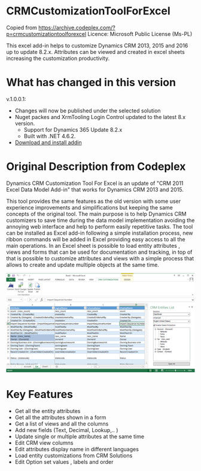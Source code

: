 # CRMCustomizationToolForExcel
Copied from https://archive.codeplex.com/?p=crmcustomizationtoolforexcel Licence: Microsoft Public License (Ms-PL)

This excel add-in helps to customize Dynamics CRM 2013, 2015 and 2016 up to update 8.2.x. 
Attributes can be viewed and created in excel sheets increasing the customization productivity.

# What has changed in this version

v.1.0.0.1: 
- Changes will now be published under the selected solution
- Nuget packes and XrmTooling Login Control updated to the latest 8.x version.
  - Support for Dynamics 365 Update 8.2.x
  - Built with .NET 4.6.2.
- [Download and install addin](https://github.com/acieslik/CRMCustomizationToolForExcel/raw/master/Builds/1.0.0.1/Debug.zip)

# Original Description from Codeplex
Dynamics CRM Customization Tool For Excel is an update of "CRM 2011 Excel Data Model Add-in" that works for Dynamics CRM 2013 and 2015. 

This tool provides the same features as the old version with some user experience improvements and simplifications but keeping the same concepts of the original tool. 
The main purpose is to help Dynamics CRM customizers to save time during the data model implementation avoiding the annoying web interface and help to perform easily repetitive tasks. 
The tool can be installed as Excel add-in following a simple installation process, new ribbon commands will be added in Excel providing easy access to all the main operations. 
In an Excel sheet is possible to load entity attributes , views and forms that can be used for documentation and tracking, in top of that is possible to customize attributes and views with a simple process that allows to create and update multiple objects at the same time.

![Screenshot](/Images/crmcustexceltool.png)

# Key Features
- Get all the entity attributes
- Get all the attributes shown in a form
- Get a list of views and all the columns
- Add new fields (Text, Decimal, Lookup,.. )
- Update single or multiple attributes at the same time
- Edit CRM view columns
- Edit attributes display name in different languages
- Load entity customizations from CRM Solutions
- Edit Option set values , labels and order
